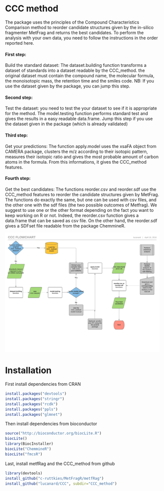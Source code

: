 # CCC method
The package uses the principles of the Compound Characteristics Comparison method to reorder candidate structures given by the in-silico fragmenter MetFrag and returns the best candidates. To perform the analysis with your own data, you need to follow the instructions in the order reported here.
#### First step: 
Build the standard dataset: The dataset.building function transforms a dataset of standards into a dataset readable by the CCC_method. the original dataset must contain the compound name, the molecular formula, the monoisotopic mass, the retention time and the smiles code. NB: If you use the dataset given by the package, you can jump this step.
#### Second step:
Test the dataset: you need to test the your dataset to see if it is appropriate for the method. The model.testing function performs standard test and gives the results in a easy readable data.frame. Jump this step if you use the dataset given in the package (which is already validated)
#### Third step:
Get your predictions: The function apply.model uses the xsaFA object from CAMERA package, clusters the m/z according to their isotopic pattern, measures their isotopic ratio and gives the most probable amount of carbon atoms in the formula. From this informations, it gives the CCC_method features.
#### Fourth step:
Get the best candidates: The functions reorder.csv and reorder.sdf use the CCC_method features to reorder the candidate structures given by MetFrag. The functions do exactly the same, but one can be used with csv files, and the other one with the sdf files (the two possible outcomes of Metfrag). We suggest to use one or the other format depending on the fact you want to keep working on R or not. Indeed, the reorder.csv function gives a data.frame that can be saved as csv file. On the other hand, the reorder.sdf gives a SDFset file readable from the package ChemmineR. 

![Sample image](https://github.com/lucanard/CCC/blob/master/CCC%20flowchart%20-%20Standard.png "CCC workflow")

# Installation
First install dependencies from CRAN

```R
install.packages("devtools")
install.packages("stringr")
install.packages("rcdk")
install.packages("ppls")
install.packages("glmnet")
```
Then install dependencies from bioconductor

```R
source("http://bioconductor.org/biocLite.R")
biocLite()
library(BiocInstaller)
biocLite("ChemmineR")
biocLite("fmcsR")
```
Last, install metfRag and the CCC_method from github

```R
library(devtools)
install_github("c-ruttkies/MetFragR/metfRag")
install_github("lucanard/CCC", subdir="CCC_method")
```

